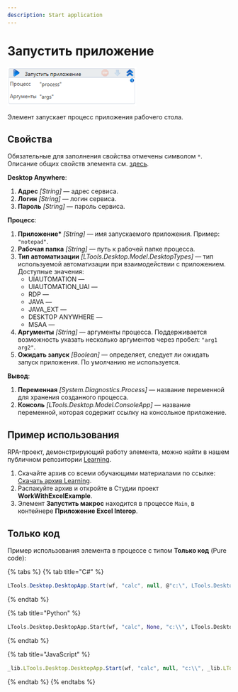 ```yaml
---
description: Start application
---
```


# Запустить приложение

![](<../../../.gitbook/assets/image (42).png>)

Элемент запускает процесс приложения рабочего стола.



## Свойства
Обязательные для заполнения свойства отмечены символом `*`. Описание общих свойств элемента см. [здесь](https://docs.primo-rpa.ru/primo-rpa/primo-studio/process/elements#svoistva-elementa).

**Desktop Anywhere**:

1. **Адрес** *[String]* — адрес сервиса.
1. **Логин** *[String]* — логин сервиса.
1. **Пароль** *[String]* — пароль сервиса.

**Процесс**:

1. **Приложение\*** *[String]* — имя запускаемого приложения. Пример: `"notepad"`.
1. **Рабочая папка** *[String]* — путь к рабочей папке процесса.
1. **Тип автоматизации** *[LTools.Desktop.Model.DesktopTypes]* — тип используемой автоматизации при взаимодействии с приложением. Доступные значения:
   * UIAUTOMATION —
   * UIAUTOMATION_UAI — 
   * RDP —
   * JAVA —
   * JAVA_EXT —
   * DESKTOP ANYWHERE —
   * MSAA —
1. **Аргументы** *[String]* — аргументы процесса. Поддерживается возможность указать несколько аргументов через пробел: `"arg1 arg2"`.
1. **Ожидать запуск** *[Boolean]* — определяет, следует ли ожидать запуск приложения. По умолчанию не используется.


**Вывод**:

1. **Переменная** *[System.Diagnostics.Process]* — название переменной для хранения созданного процесса.
1. **Консоль** *[LTools.Desktop.Model.ConsoleApp]* — название переменной, которая содержит ссылку на консольное приложение.


## Пример использования

RPA-проект, демонстрирующий работу элемента, можно найти в нашем публичном репозитории [Learning](https://github.com/PrimoRPA/Learning).

1. Скачайте архив со всеми обучающими материалами по ссылке: [Скачать архив Learning](https://github.com/PrimoRPA/Learning/archive/refs/heads/master.zip).
2. Распакуйте архив и откройте в Студии проект **WorkWithExcelExample**.
3. Элемент **Запустить макрос** находится в процессе `Main`, в контейнере **Приложение Excel Interop**.


## Только код

Пример использования элемента в процессе с типом **Только код** (Pure code):

{% tabs %}
{% tab title="C#" %}
```csharp
LTools.Desktop.DesktopApp.Start(wf, "calc", null, @"c:\", LTools.Desktop.Model.DesktopTypes.UIAUTOMATION, true);
```
{% endtab %}

{% tab title="Python" %}
```python
LTools.Desktop.DesktopApp.Start(wf, "calc", None, "c:\\", LTools.Desktop.Model.DesktopTypes.UIAUTOMATION, True)
```
{% endtab %}

{% tab title="JavaScript" %}
```javascript
_lib.LTools.Desktop.DesktopApp.Start(wf, "calc", null, "c:\\", _lib.LTools.Desktop.Model.DesktopTypes.UIAUTOMATION, true);
```
{% endtab %}
{% endtabs %}

